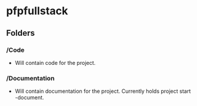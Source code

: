 # pfpfullstack

## Folders

### /Code<br>
- Will contain code for the project.

### /Documentation<br>
- Will contain documentation for the project. Currently holds project start -document.
